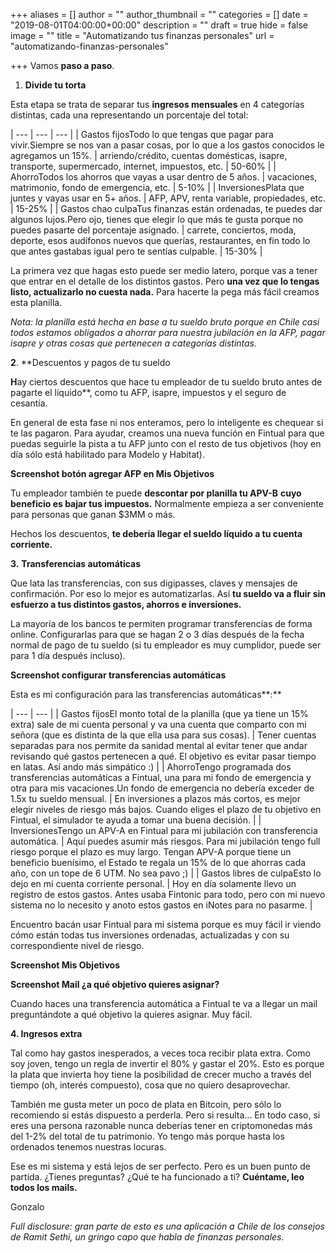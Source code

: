 +++
aliases = []
author = ""
author_thumbnail = ""
categories = []
date = "2019-08-01T04:00:00+00:00"
description = ""
draft = true
hide = false
image = ""
title = "Automatizando tus finanzas personales"
url = "automatizando-finanzas-personales"

+++
Vamos **paso a paso**.

1. **Divide tu torta**

Esta etapa se trata de separar tus **ingresos mensuales** en 4 categorías distintas, cada una representando un porcentaje del total:

| --- | --- | --- |
| Gastos fijosTodo lo que tengas que pagar para vivir.Siempre se nos van a pasar cosas, por lo que a los gastos conocidos le agregamos un 15%. | arriendo/crédito, cuentas domésticas, isapre, transporte, supermercado, internet, impuestos, etc. | 50-60% |
| AhorroTodos los ahorros que vayas a usar dentro de 5 años. | vacaciones, matrimonio, fondo de emergencia, etc. | 5-10% |
| InversionesPlata que juntes y vayas usar en 5+ años. | AFP, APV, renta variable, propiedades, etc. | 15-25% |
| Gastos chao culpaTus finanzas están ordenadas, te puedes dar algunos lujos.Pero ojo, tienes que elegir lo que más te gusta porque no puedes pasarte del porcentaje asignado. | carrete, conciertos, moda, deporte, esos audífonos nuevos que querías, restaurantes, en fin todo lo que antes gastabas igual pero te sentías culpable. | 15-30% |

  
La primera vez que hagas esto puede ser medio latero, porque vas a tener que entrar en el detalle de los distintos gastos. Pero **una vez que lo tengas listo, actualizarlo no cuesta nada.** Para hacerte la pega más fácil creamos esta planilla.  
  
_Nota: la planilla está hecha en base a tu sueldo bruto porque en Chile casi todos estamos obligados a ahorrar para nuestra jubilación en la AFP, pagar isapre y otras cosas que pertenecen a categorías distintas._

  
**2**. **Descuentos y pagos de tu sueldo  
  
**H**ay ciertos descuentos que hace tu empleador de tu sueldo bruto antes de pagarte el líquido**, como tu AFP, isapre, impuestos y el seguro de cesantía.  
  
En general de esta fase ni nos enteramos, pero lo inteligente es chequear si te las pagaron. Para ayudar, creamos una nueva función en Fintual para que puedas seguirle la pista a tu AFP junto con el resto de tus objetivos (hoy en día sólo está habilitado para Modelo y Habitat).  
  
**Screenshot botón agregar AFP en Mis Objetivos**

Tu empleador también te puede **descontar por planilla tu APV-B** **cuyo beneficio es bajar tus impuestos.** Normalmente empieza a ser conveniente para personas que ganan $3MM o más.  
  
Hechos los descuentos, **te debería llegar el sueldo líquido a tu cuenta corriente.**  
  
**3.** **Transferencias automáticas**

Que lata las transferencias, con sus digipasses, claves y mensajes de confirmación. Por eso lo mejor es automatizarlas. Así **tu sueldo va a fluir sin esfuerzo a tus distintos gastos, ahorros e inversiones.**

La mayoría de los bancos te permiten programar transferencias de forma online. Configurarlas para que se hagan 2 o 3 días después de la fecha normal de pago de tu sueldo (si tu empleador es muy cumplidor, puede ser para 1 día después incluso).

**Screenshot configurar transferencias automáticas**

Esta es mi configuración para las transferencias automáticas**:**

| --- | --- |
| Gastos fijosEl monto total de la planilla (que ya tiene un 15% extra) sale de mi cuenta personal y va una cuenta que comparto con mi señora (que es distinta de la que ella usa para sus cosas). | Tener cuentas separadas para nos permite da sanidad mental al evitar tener que andar revisando qué gastos pertenecen a qué. El objetivo es evitar pasar tiempo en latas. Así ando más simpático :) |
| AhorroTengo programada dos transferencias automáticas a Fintual, una para mi fondo de emergencia y otra para mis vacaciones.Un fondo de emergencia no debería exceder de 1.5x tu sueldo mensual. | En inversiones a plazos más cortos, es mejor elegir niveles de riesgo más bajos. Cuando eliges el plazo de tu objetivo en Fintual, el simulador te ayuda a tomar una buena decisión. |
| InversionesTengo un APV-A en Fintual para mi jubilación con transferencia automática. | Aquí puedes asumir más riesgos. Para mi jubilación tengo full riesgo porque el plazo es muy largo. Tengan APV-A porque tiene un beneficio buenísimo, el Estado te regala un 15% de lo que ahorras cada año, con un tope de 6 UTM. No sea pavo ;) |
| Gastos libres de culpaEsto lo dejo en mi cuenta corriente personal. | Hoy en día solamente llevo un registro de estos gastos. Antes usaba Fintonic para todo, pero con mi nuevo sistema no lo necesito y anoto estos gastos en iNotes para no pasarme. |

Encuentro bacán usar Fintual para mi sistema porque es muy fácil ir viendo cómo están todas tus inversiones ordenadas, actualizadas y con su correspondiente nivel de riesgo.

**Screenshot Mis Objetivos**

**Screenshot Mail ¿a qué objetivo quieres asignar?**

Cuando haces una transferencia automática a Fintual te va a llegar un mail preguntándote a qué objetivo la quieres asignar. Muy fácil.

**4. Ingresos extra**

Tal como hay gastos inesperados, a veces toca recibir plata extra. Como soy joven, tengo un regla de invertir el 80% y gastar el 20%. Esto es porque la plata que invierta hoy tiene la posibilidad de crecer mucho a través del tiempo (oh, interés compuesto), cosa que no quiero desaprovechar.  
  
También me gusta meter un poco de plata en Bitcoin, pero sólo lo recomiendo si estás dispuesto a perderla. Pero si resulta... En todo caso, si eres una persona razonable nunca deberías tener en criptomonedas más del 1-2% del total de tu patrimonio. Yo tengo más porque hasta los ordenados tenemos nuestras locuras.

Ese es mi sistema y está lejos de ser perfecto. Pero es un buen punto de partida. ¿Tienes preguntas? ¿Qué te ha funcionado a ti? **Cuéntame, leo todos los mails.**

Gonzalo

_Full disclosure: gran parte de esto es una aplicación a Chile de los consejos de Ramit Sethi, un gringo capo que habla de finanzas personales._